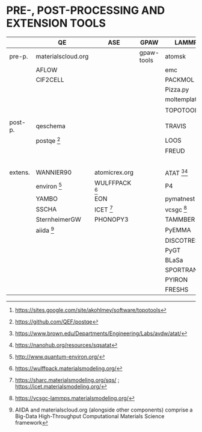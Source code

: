 
# PRE-, POST-PROCESSING AND EXTENSION TOOLS

|       |QE                |ASE           |GPAW        |LAMMPS         |
|-------|------------------|--------------|------------|---------------|
|pre-p. |materialscloud.org|              |gpaw-tools  |atomsk         |
|       |AFLOW             |              |            |emc            |
|       |CIF2CELL          |              |            |PACKMOL        |
|       |                  |              |            |Pizza.py       |
|       |                  |              |            |moltemplate.org|
|       |                  |              |            |TOPOTOOLS [^1] |
|       |                  |              |            |               |
|post-p.|qeschema          |              |            |TRAVIS         |
|       |postqe [^2]       |              |            |LOOS           |
|       |                  |              |            |FREUD          |
|       |                  |              |            |               |
|       |                  |              |            |               |
|       |                  |              |            |               |
|       |                  |              |            |               |
|       |                  |              |            |               |
|extens.|WANNIER90         |atomicrex.org |            |ATAT [^3][^4]  |
|       |environ [^5]      |WULFFPACK [^6]|            |P4             |
|       |YAMBO             |EON           |            |pymatnest      |
|       |SSCHA             |ICET [^7]     |            |vcsgc [^8]     |
|       |SternheimerGW     |PHONOPY3      |            |TAMMBER        |
|       |aiida [^9]        |              |            |PyEMMA         |
|       |                  |              |            |DISCOTRESS     |
|       |                  |              |            |PyGT           |
|       |                  |              |            |BLaSa          |
|       |                  |              |            |SPORTRAN       |
|       |                  |              |            |PYIRON         |
|       |                  |              |            |FRESHS         |

[^1]: https://sites.google.com/site/akohlmey/software/topotools
[^2]: https://github.com/QEF/postqe
[^3]: https://www.brown.edu/Departments/Engineering/Labs/avdw/atat/
[^4]: https://nanohub.org/resources/sqsatat
[^5]: http://www.quantum-environ.org/ 
[^6]: https://wulffpack.materialsmodeling.org/ 
[^7]: https://sharc.materialsmodeling.org/sqs/ ; https://icet.materialsmodeling.org/
[^8]: https://vcsgc-lammps.materialsmodeling.org/
[^9]: AIIDA and materialscloud.org (alongside other components) comprise a Big-Data High-Throughput Computational Materials Science framework
